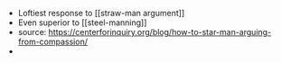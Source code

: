 - Loftiest response to [[straw-man argument]]
- Even superior to [[steel-manning]]
- source: https://centerforinquiry.org/blog/how-to-star-man-arguing-from-compassion/
-